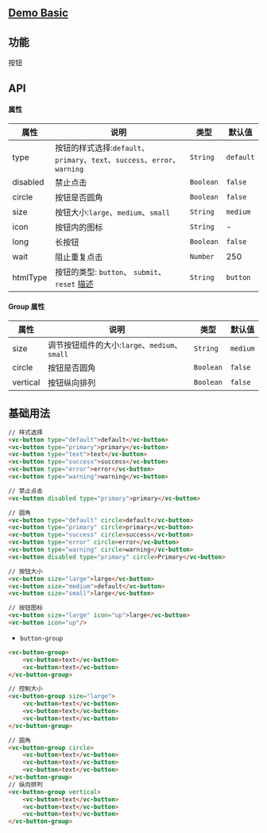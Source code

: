 ## [Demo Basic](https://wya-team.github.io/wya-vc/dist/button/basic.html)
## 功能
按钮

## API

#### 属性

属性 | 说明 | 类型 | 默认值
---|---|---|---
type | 按钮的样式选择:`default`、`primary`、`text`、`success`、`error`、`warning` |`String` | `default`
disabled | 禁止点击 | `Boolean` | `false`
circle | 按钮是否圆角 | `Boolean` | `false`
size | 按钮大小:`large`、`medium`、`small` | `String` | `medium`
icon | 按钮内的图标 | `String` | -
long | 长按钮 | `Boolean` | `false`
wait | 阻止重复点击 | `Number` | 250
htmlType | 按钮的类型: `button`、 `submit`、`reset` [描述](https://www.w3school.com.cn/tags/att_button_type.asp) | `String` | `button`

#### Group 属性

属性 | 说明 | 类型 | 默认值
---|---|---|---
size | 调节按钮组件的大小:`large`、`medium`、`small` | `String` | `medium`
circle | 按钮是否圆角 | `Boolean` | `false`
vertical | 按钮纵向排列 | `Boolean` | `false`

## 基础用法

```html
// 样式选择
<vc-button type="default">default</vc-button>
<vc-button type="primary">primary</vc-button>
<vc-button type="text">text</vc-button>
<vc-button type="success">success</vc-button>
<vc-button type="error">error</vc-button>
<vc-button type="warning">warning</vc-button>

// 禁止点击
<vc-button disabled type="primary">primary</vc-button>

// 圆角
<vc-button type="default" circle>default</vc-button>
<vc-button type="primary" circle>primary</vc-button>
<vc-button type="success" circle>success</vc-button>
<vc-button type="error" circle>error</vc-button>
<vc-button type="warning" circle>warning</vc-button>
<vc-button disabled type="primary" circle>Primary</vc-button>

// 按钮大小
<vc-button size="large">large</vc-button>
<vc-button size="medium">default</vc-button>
<vc-button size="small">large</vc-button>

// 按钮图标
<vc-button size="large" icon="up">large</vc-button>
<vc-button icon="up"/>
```
- `button-group`

```html
<vc-button-group>
    <vc-button>text</vc-button>
    <vc-button>text</vc-button>
</vc-button-group>

// 控制大小
<vc-button-group size="large">
    <vc-button>text</vc-button>
    <vc-button>text</vc-button>
    <vc-button>text</vc-button>
</vc-button-group>

// 圆角
<vc-button-group circle>
    <vc-button>text</vc-button>
    <vc-button>text</vc-button>
    <vc-button>text</vc-button>
</vc-button-group>
// 纵向排列
<vc-button-group vertical>
    <vc-button>text</vc-button>
    <vc-button>text</vc-button>
    <vc-button>text</vc-button>
</vc-button-group>
```